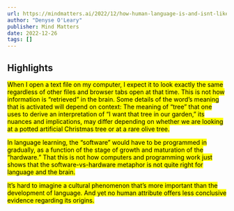 ```yaml
---
url: https://mindmatters.ai/2022/12/how-human-language-is-and-isnt-like-a-computer-program/
author: "Denyse O'Leary"
publisher: Mind Matters
date: 2022-12-26
tags: []
---
```


## Highlights
<mark>When I open a text file on my computer, I expect it to look exactly the same regardless of other files and browser tabs open at that time. This is not how information is “retrieved” in the brain. Some details of the word’s meaning that is activated will depend on context: The meaning of “tree” that one uses to derive an interpretation of “I want that tree in our garden,” its nuances and implications, may differ depending on whether we are looking at a potted artificial Christmas tree or at a rare olive tree.</mark>

<mark>In language learning, the “software” would have to be programmed in gradually, as a function of the stage of growth and maturation of the “hardware.” That this is not how computers and programming work just shows that the software-vs-hardware metaphor is not quite right for language and the brain.</mark>

<mark>It’s hard to imagine a cultural phenomenon that’s more important than the development of language. And yet no human attribute offers less conclusive evidence regarding its origins.</mark>

